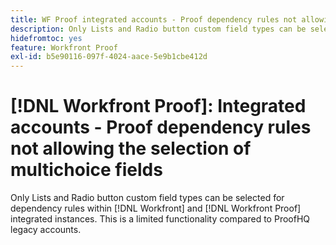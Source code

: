 ```yaml
---
title: WF Proof integrated accounts - Proof dependency rules not allowing the selection of multichoice fields
description: Only Lists and Radio button custom field types can be selected for dependency rules within [!DNL Workfront] and [!DNL Workfront Proof] integrated instances. This is a limited functionality compared to ProofHQ legacy accounts.
hidefromtoc: yes
feature: Workfront Proof
exl-id: b5e90116-097f-4024-aace-5e9b1cbe412d
---
```

# [!DNL Workfront Proof]: Integrated accounts - Proof dependency rules not allowing the selection of multichoice fields

<!--valid issue; Won't fix-->

Only Lists and Radio button custom field types can be selected for dependency rules within [!DNL Workfront] and [!DNL Workfront Proof] integrated instances. This is a limited functionality compared to ProofHQ legacy accounts.
